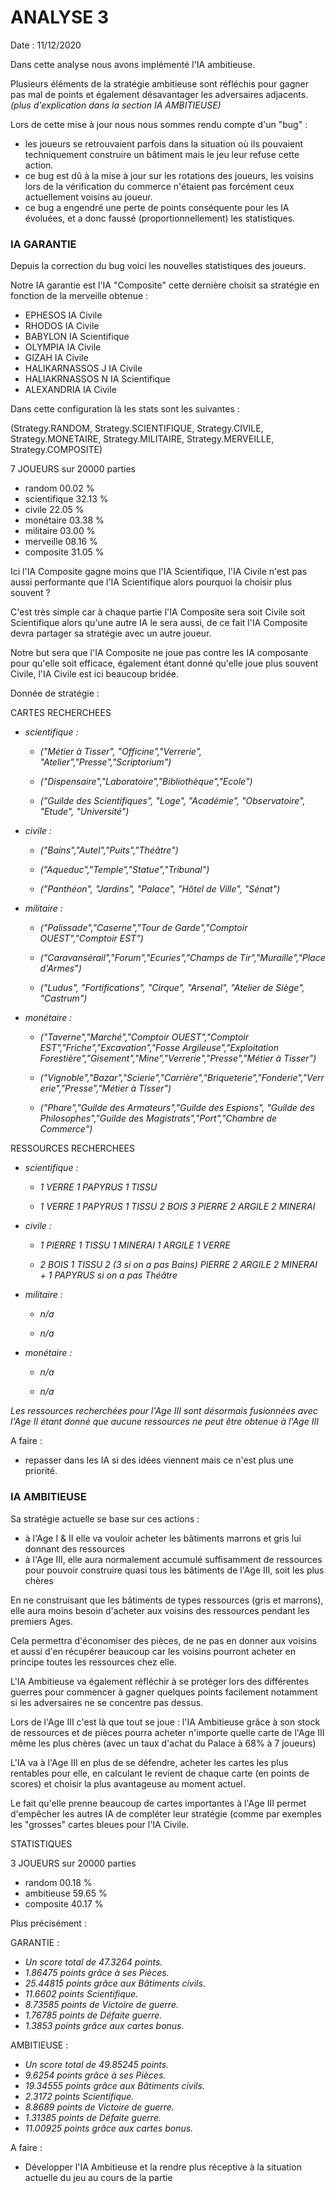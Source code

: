 <h1>ANALYSE 3</h1>

Date : 11/12/2020

Dans cette analyse nous avons implémenté l'IA ambitieuse.

Plusieurs éléments de la stratégie ambitieuse sont réfléchis pour gagner pas mal de points et également désavantager les adversaires adjacents. <i>(plus d'explication dans la section IA AMBITIEUSE)</i>

Lors de cette mise à jour nous nous sommes rendu compte d'un "bug" :
  - les joueurs se retrouvaient parfois dans la situation où ils pouvaient techniquement construire un bâtiment mais le jeu leur refuse cette action.
  - ce bug est dû à la mise à jour sur les rotations des joueurs, les voisins lors de la vérification du commerce n'étaient pas forcément ceux actuellement voisins au joueur. 
  - ce bug a engendré une perte de points conséquente pour les IA évoluées, et a donc faussé (proportionnellement) les statistiques.
  
<h3>IA GARANTIE</h3>
Depuis la correction du bug voici les nouvelles statistiques des joueurs. 

Notre IA garantie est l'IA "Composite" cette dernière choisit sa stratégie en fonction de la merveille obtenue : 

- EPHESOS           IA Civile
- RHODOS            IA Civile
- BABYLON           IA Scientifique
- OLYMPIA           IA Civile
- GIZAH             IA Civile
- HALIKARNASSOS J   IA Civile
- HALIAKRNASSOS N   IA Scientifique
- ALEXANDRIA        IA Civile

Dans cette configuration là les stats sont les suivantes :

  (Strategy.RANDOM, Strategy.SCIENTIFIQUE, Strategy.CIVILE, Strategy.MONETAIRE, Strategy.MILITAIRE, Strategy.MERVEILLE, Strategy.COMPOSITE)
  
7 JOUEURS sur 20000 parties 

- random        00.02 %
- scientifique  32.13 %
- civile        22.05 %
- monétaire     03.38 %
- militaire     03.00 %
- merveille     08.16 % 
- composite     31.05 %

 Ici l'IA Composite gagne moins que l'IA Scientifique, l'IA Civile n'est pas aussi performante que l'IA Scientifique alors pourquoi la choisir plus souvent ?
 
 C'est très simple car à chaque partie l'IA Composite sera soit Civile soit Scientifique alors qu'une autre IA le sera aussi, de ce fait l'IA Composite devra partager sa stratégie avec un autre joueur.
 
 Notre but sera que l'IA Composite ne joue pas contre les IA composante pour qu'elle soit efficace, également étant donné qu'elle joue plus souvent Civile, l'IA Civile est ici beaucoup bridée.
 

Donnée de stratégie : 

CARTES RECHERCHEES

<i>

- scientifique :

  -  ("Métier à Tisser", "Officine","Verrerie", "Atelier","Presse","Scriptorium")

  -  ("Dispensaire","Laboratoire","Bibliothèque","Ecole")

  -  ("Guilde des Scientifiques", "Loge", "Académie", "Observatoire", "Etude", "Université")
 
- civile :

  - ("Bains","Autel","Puits","Théâtre") 

  - ("Aqueduc","Temple","Statue","Tribunal")

  - ("Panthéon", "Jardins", "Palace", "Hôtel de Ville", "Sénat")

- militaire :

  - ("Palissade","Caserne","Tour de Garde","Comptoir OUEST","Comptoir EST")

  - ("Caravansérail","Forum","Ecuries","Champs de Tir","Muraille","Place d'Armes")

  - ("Ludus", "Fortifications", "Cirque", "Arsenal", "Atelier de Siège", "Castrum")

- monétaire :

  - ("Taverne","Marché","Comptoir OUEST","Comptoir EST","Friche","Excavation","Fosse Argileuse","Exploitation Forestière","Gisement","Mine","Verrerie","Presse","Métier à Tisser")

  - ("Vignoble","Bazar","Scierie","Carrière","Briqueterie","Fonderie","Verrerie","Presse","Métier à Tisser")

  - ("Phare","Guilde des Armateurs","Guilde des Espions", "Guilde des Philosophes","Guilde des Magistrats","Port","Chambre de Commerce")

</i>

RESSOURCES RECHERCHEES

<i>

- scientifique :

  - 1 VERRE 1 PAPYRUS 1 TISSU

  - 1 VERRE 1 PAPYRUS 1 TISSU 2 BOIS 3 PIERRE 2 ARGILE 2 MINERAI  

 
- civile :

  - 1 PIERRE 1 TISSU 1 MINERAI 1 ARGILE 1 VERRE

  - 2 BOIS 1 TISSU 2 (3 si on a pas Bains) PIERRE 2 ARGILE 2 MINERAI  + 1 PAPYRUS si on a pas Théâtre 


- militaire :

  - n/a

  - n/a


- monétaire :

  - n/a

  - n/a

Les ressources recherchées pour l'Age III sont désormais fusionnées avec l'Age II étant donné que aucune ressources ne peut être obtenue à l'Age III

</i>

A faire : 

- repasser dans les IA si des idées viennent mais ce n'est plus une priorité.
  
  
<h3>IA AMBITIEUSE</h3>

Sa stratégie actuelle se base sur ces actions : 
  - à l'Age I & II elle va vouloir acheter les bâtiments marrons et gris lui donnant des ressources 
  - à l'Age III, elle aura normalement accumulé suffisamment de ressources pour pouvoir construire quasi tous les bâtiments de l'Age III, soit les plus chères

En ne construisant que les bâtiments de types ressources (gris et marrons), elle aura moins besoin d'acheter aux voisins des ressources pendant les premiers Ages.

Cela permettra d'économiser des pièces, de ne pas en donner aux voisins et aussi d'en récupérer beaucoup car les voisins pourront acheter en principe toutes les ressources chez elle.

L'IA Ambitieuse va également réfléchir à se protéger lors des différentes guerres pour commencer à gagner quelques points facilement notamment si les adversaires ne se concentre pas dessus.

Lors de l'Age III c'est là que tout se joue : l'IA Ambitieuse grâce à son stock de ressources et de pièces pourra acheter n'importe quelle carte de l'Age III même les plus chères (avec un taux d'achat du Palace à 68% à 7 joueurs)

L'IA va à l'Age III en plus de se défendre, acheter les cartes les plus rentables pour elle, en calculant le revient de chaque carte (en points de scores) et choisir la plus avantageuse au moment actuel.

Le fait qu'elle prenne beaucoup de cartes importantes à l'Age III permet d'empêcher les autres IA de compléter leur stratégie (comme par exemples les "grosses" cartes bleues pour l'IA Civile.

STATISTIQUES

3 JOUEURS sur 20000 parties  

- random        00.18 %
- ambitieuse    59.65 %
- composite     40.17 %

Plus précisément : 

GARANTIE : 
<i>
- Un score total de 47.3264 points.
- 1.86475 points grâce à ses Pièces.
- 25.44815 points grâce aux Bâtiments civils.
- 11.6602 points Scientifique.
- 8.73585 points de Victoire de guerre.
- 1.76785 points de Défaite guerre.
- 1.3853 points grâce aux cartes bonus.
</i>
  
AMBITIEUSE : 
<i>
- Un score total de 49.85245 points.
- 9.6254 points grâce à ses Pièces.
- 19.34555 points grâce aux Bâtiments civils.
- 2.3172 points Scientifique.
- 8.8689 points de Victoire de guerre.
- 1.31385 points de Défaite guerre.
- 11.00925 points grâce aux cartes bonus.
</i>
  
A faire : 

  - Développer l'IA Ambitieuse et la rendre plus réceptive à la situation actuelle du jeu au cours de la partie 
  
  
  
